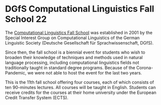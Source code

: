 # DGfS Computational Linguistics Fall School 22
  
The [Computational Linguistics Fall School](https://dgfs.de/en/cl/fall-schools.html) was established in 2001 by the Special Interest Group on Computational Linguistics of the German Linguistic Society (Deutsche Gesellschaft für Sprachwissenschaft, DGfS).

Since then, the fall school is a biennial event for students who wish to broaden their knowledge of techniques and methods used in natural language processing, including computational linguistics fields not traditionally taught in standard degree programs. Because of the Corona-Pandemic, we were not able to host the event for the last two years.

This is the 11th fall school offering four courses, each of which consists of ten 90-minutes lectures. All courses will be taught in English. Students can receive credits for the courses at their home university under the European Credit Transfer System (ECTS).
